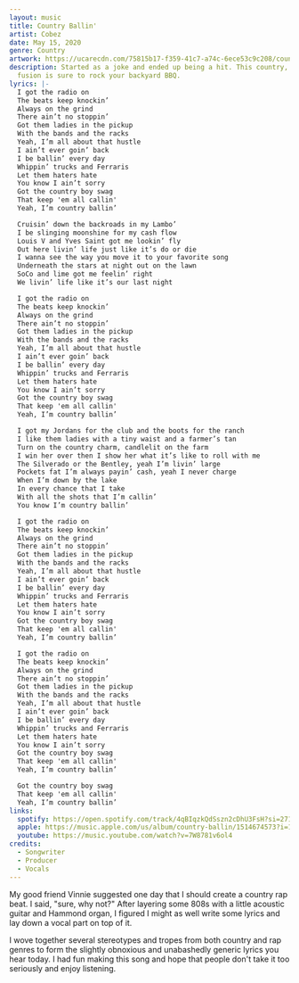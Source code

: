 ```yaml
---
layout: music
title: Country Ballin'
artist: Cobez
date: May 15, 2020
genre: Country
artwork: https://ucarecdn.com/75815b17-f359-41c7-a74c-6ece53c9c208/country-ballin-artwork.jpg
description: Started as a joke and ended up being a hit. This country, hip-hop
  fusion is sure to rock your backyard BBQ.
lyrics: |-
  I got the radio on
  The beats keep knockin’
  Always on the grind
  There ain’t no stoppin’
  Got them ladies in the pickup    
  With the bands and the racks
  Yeah, I’m all about that hustle
  I ain’t ever goin’ back
  I be ballin’ every day
  Whippin’ trucks and Ferraris
  Let them haters hate
  You know I ain’t sorry
  Got the country boy swag
  That keep 'em all callin'		  
  Yeah, I’m country ballin’

  Cruisin’ down the backroads in my Lambo’
  I be slinging moonshine for my cash flow
  Louis V and Yves Saint got me lookin’ fly
  Out here livin’ life just like it’s do or die
  I wanna see the way you move it to your favorite song 
  Underneath the stars at night out on the lawn	
  SoCo and lime got me feelin’ right
  We livin’ life like it’s our last night

  I got the radio on
  The beats keep knockin’
  Always on the grind
  There ain’t no stoppin’
  Got them ladies in the pickup    
  With the bands and the racks
  Yeah, I’m all about that hustle
  I ain’t ever goin’ back
  I be ballin’ every day
  Whippin’ trucks and Ferraris
  Let them haters hate
  You know I ain’t sorry
  Got the country boy swag
  That keep 'em all callin'		  
  Yeah, I’m country ballin’

  I got my Jordans for the club and the boots for the ranch
  I like them ladies with a tiny waist and a farmer’s tan
  Turn on the country charm, candlelit on the farm
  I win her over then I show her what it’s like to roll with me  
  The Silverado or the Bentley, yeah I’m livin’ large
  Pockets fat I’m always payin’ cash, yeah I never charge 
  When I’m down by the lake
  In every chance that I take
  With all the shots that I’m callin’
  You know I’m country ballin’

  I got the radio on
  The beats keep knockin’
  Always on the grind
  There ain’t no stoppin’
  Got them ladies in the pickup    
  With the bands and the racks
  Yeah, I’m all about that hustle
  I ain’t ever goin’ back
  I be ballin’ every day
  Whippin’ trucks and Ferraris
  Let them haters hate
  You know I ain’t sorry
  Got the country boy swag
  That keep 'em all callin'		  
  Yeah, I’m country ballin’

  I got the radio on
  The beats keep knockin’
  Always on the grind
  There ain’t no stoppin’
  Got them ladies in the pickup    
  With the bands and the racks
  Yeah, I’m all about that hustle
  I ain’t ever goin’ back
  I be ballin’ every day
  Whippin’ trucks and Ferraris
  Let them haters hate
  You know I ain’t sorry
  Got the country boy swag
  That keep 'em all callin'		  
  Yeah, I’m country ballin’

  Got the country boy swag
  That keep 'em all callin'		  
  Yeah, I’m country ballin’
links:
  spotify: https://open.spotify.com/track/4qBIqzkQdSszn2cDhU3FsH?si=27171ff9bd9f4dea
  apple: https://music.apple.com/us/album/country-ballin/1514674573?i=1514674574
  youtube: https://music.youtube.com/watch?v=7W8781v6ol4
credits:
  - Songwriter
  - Producer
  - Vocals
---
```

My good friend Vinnie suggested one day that I should create a country rap beat. I said, "sure, why not?" After layering some 808s with a little acoustic guitar and Hammond organ, I figured I might as well write some lyrics and lay down a vocal part on top of it.

I﻿ wove together several stereotypes and tropes from both country and rap genres to form the slightly obnoxious and unabashedly generic lyrics you hear today. I had fun making this song and hope that people don't take it too seriously and enjoy listening.